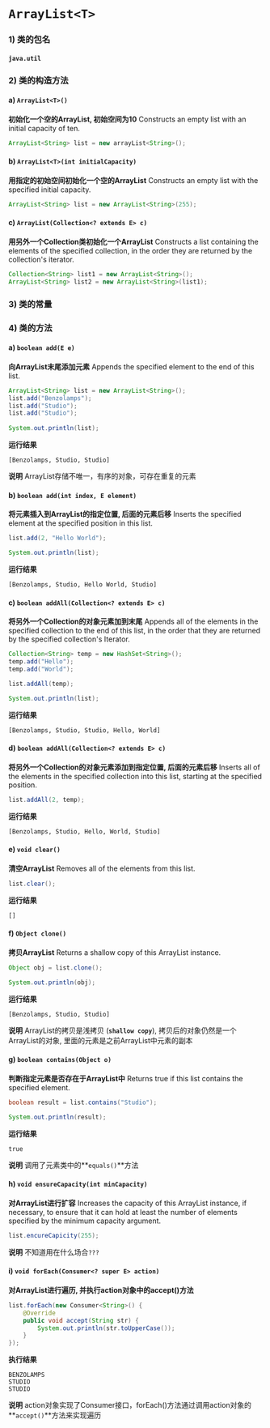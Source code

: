 # ```ArrayList<T>```
### 1) 类的包名
#### ```java.util```
### 2) 类的构造方法
#### a) ```ArrayList<T>()```
**初始化一个空的ArrayList, 初始空间为10**
Constructs an empty list with an initial capacity of ten.
``` java
ArrayList<String> list = new arrayList<String>();
```
#### b) ```ArrayList<T>(int initialCapacity)```
**用指定的初始空间初始化一个空的ArrayList**
Constructs an empty list with the specified initial capacity.
``` java
ArrayList<String> list = new ArrayList<String>(255);
```
#### c) ```ArrayList(Collection<? extends E> c)```
**用另外一个Collection类初始化一个ArrayList**
Constructs a list containing the elements of the specified collection, in the order they are returned by the collection's iterator.
``` java
Collection<String> list1 = new ArrayList<String>();
ArrayList<String> list2 = new ArrayList<String>(list1);
```

### 3) 类的常量

### 4) 类的方法
#### a) ```boolean add(E e)```
**向ArrayList末尾添加元素**
Appends the specified element to the end of this list.
``` java
ArrayList<String> list = new ArrayList<String>();
list.add("Benzolamps");
list.add("Studio");
list.add("Studio");
		
System.out.println(list);
```
**运行结果**
```
[Benzolamps, Studio, Studio]
```
**说明**
ArrayList存储不唯一，有序的对象，可存在重复的元素

#### b) ```boolean add(int index, E element)```
**将元素插入到ArrayList的指定位置, 后面的元素后移**
Inserts the specified element at the specified position in this list.
``` java
list.add(2, "Hello World");

System.out.println(list);
```
**运行结果**
```
[Benzolamps, Studio, Hello World, Studio]
```

#### c) ```boolean addAll(Collection<? extends E> c)```
**将另外一个Collection的对象元素加到末尾**
Appends all of the elements in the specified collection to the end of this list, in the order that they are returned by the specified collection's Iterator.
```java
Collection<String> temp = new HashSet<String>();
temp.add("Hello");
temp.add("World");

list.addAll(temp);

System.out.println(list);
```
**运行结果**
```
[Benzolamps, Studio, Studio, Hello, World]
```

#### d) ```boolean addAll(Collection<? extends E> c)```
**将另外一个Collection的对象元素添加到指定位置, 后面的元素后移**
Inserts all of the elements in the specified collection into this list, starting at the specified position.
```java
list.addAll(2, temp);
```
**运行结果**
```
[Benzolamps, Studio, Hello, World, Studio]
```

#### e) ```void clear()```
**清空ArrayList**
Removes all of the elements from this list.
```java
list.clear();
```
**运行结果**
```
[]
```

#### f) ```Object clone()```
**拷贝ArrayList**
Returns a shallow copy of this ArrayList instance.
```java
Object obj = list.clone();

System.out.println(obj);
```
**运行结果**
```
[Benzolamps, Studio, Studio]
```
**说明**
ArrayList的拷贝是浅拷贝 (**```shallow copy```**), 拷贝后的对象仍然是一个ArrayList的对象, 里面的元素是之前ArrayList中元素的副本

#### g) ```boolean contains(Object o)```
**判断指定元素是否存在于ArrayList中**
Returns true if this list contains the specified element.
```java
boolean result = list.contains("Studio");

System.out.println(result);
```
**运行结果**
```
true
```
**说明**
调用了元素类中的**```equals()```**方法

#### h) ```void ensureCapacity(int minCapacity)```
**对ArrayList进行扩容**
Increases the capacity of this ArrayList instance, if necessary, to ensure that it can hold at least the number of elements specified by the minimum capacity argument.
```java
list.encureCapicity(255);
```
**说明**
不知道用在什么场合```???```

#### i) ```void forEach(Consumer<? super E> action)```
**对ArrayList进行遍历, 并执行action对象中的accept()方法**
```java
list.forEach(new Consumer<String>() {
	@Override
	public void accept(String str) {
		System.out.println(str.toUpperCase());
	}
});
```
**执行结果**
```
BENZOLAMPS
STUDIO
STUDIO
```
**说明**
action对象实现了Consumer接口，forEach()方法通过调用action对象的**```accept()```**方法来实现遍历

















